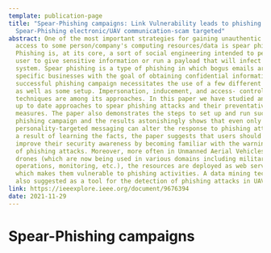 ```yaml
---
template: publication-page
title: "Spear-Phishing campaigns: Link Vulnerability leads to phishing attacks,
  Spear-Phishing electronic/UAV communication-scam targeted"
abstract: One of the most important strategies for gaining unauthentic early
  access to some person/company's computing resources/data is spear phishing.
  Phishing is, at its core, a sort of social engineering intended to persuade a
  user to give sensitive information or run a payload that will infect their
  system. Spear phishing is a type of phishing in which bogus emails are sent to
  specific businesses with the goal of obtaining confidential information. A
  successful phishing campaign necessitates the use of a few different resources
  as well as some setup. Impersonation, inducement, and access- control bypass
  techniques are among its approaches. In this paper we have studied and found
  up to date approaches to spear phishing attacks and their preventative
  measures. The paper also demonstrates the steps to set up and run successful
  phishing campaign and the results astonishingly shows that even only
  personality-targeted messaging can alter the response to phishing attacks. As
  a result of learning the facts, the paper suggests that users should seek to
  improve their security awareness by becoming familiar with the warning signs
  of phishing attacks. Moreover, more often in Unmanned Aerial Vehicles (UAV) or
  drones (which are now being used in various domains including military
  operations, monitoring, etc.), the resources are deployed as web services
  which makes them vulnerable to phishing activities. A data mining technique is
  also suggested as a tool for the detection of phishing attacks in UAVs.
link: https://ieeexplore.ieee.org/document/9676394
date: 2021-11-29
---
```

<!--StartFragment-->

# Spear-Phishing campaigns

<!--EndFragment-->